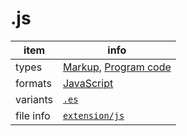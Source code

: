 

# .js

item | info
--- | ---
types | [Markup](../dataTypes/markup.md), [Program code](../dataTypes/programCode.md)
formats | [JavaScript](../fileFormats/javascript.md)
variants | [`.es`](../extensions/es.md)
file info | [`extension/js`]({{fileinfo}}/js)



